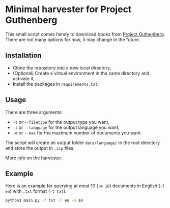 # Minimal harvester for Project Guthenberg

This small script comes handy to download books from [Project Guthenberg](https://www.gutenberg.org). There are not many options for now, it may change in the future.

## Installation

* Clone the repository into a new local directory,
* (Optional) Create a virtual environment in the same directory and activate it,
* Install the packages in `requirements.txt`.

## Usage

There are three arguments:

* `-t` or `--filetype` for the output type you want,
* `-l` or `--language` for the output language you want,
* `-m` or `--max` for the maximum number of documents you want.

The script will create an output folder `data/language/` in the root directory and store the output in `.zip` files.

More [info](https://www.gutenberg.org/policy/robot_access.html) on the harvester.

## Example

Here is an example for querying at most 10 (`-m 10`) documents in English (`-l en`) with `.txt` format (`-t txt`).

```bash
python3 main.py -t txt -l en -m 10
```